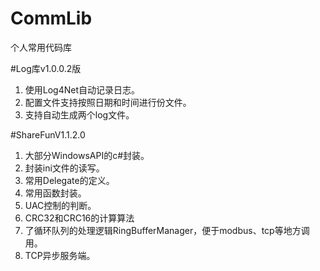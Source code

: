 ﻿# CommLib
个人常用代码库

#Log库v1.0.0.2版
1. 使用Log4Net自动记录日志。
2. 配置文件支持按照日期和时间进行份文件。
3. 支持自动生成两个log文件。

#ShareFunV1.1.2.0
1. 大部分WindowsAPI的c#封装。
2. 封装ini文件的读写。
3. 常用Delegate的定义。
4. 常用函数封装。
5. UAC控制的判断。
6. CRC32和CRC16的计算算法
7. 了循环队列的处理逻辑RingBufferManager，便于modbus、tcp等地方调用。
8. TCP异步服务端。